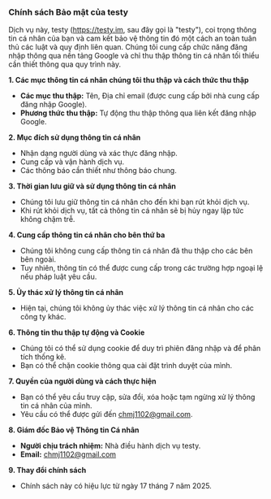 ### Chính sách Bảo mật của testy

Dịch vụ này, testy (https://testy.im, sau đây gọi là "testy"), coi trọng thông tin cá nhân của bạn và cam kết bảo vệ thông tin đó một cách an toàn tuân thủ các luật và quy định liên quan. Chúng tôi cung cấp chức năng đăng nhập thông qua nền tảng Google và chỉ thu thập thông tin cá nhân tối thiểu cần thiết thông qua quy trình này.

**1. Các mục thông tin cá nhân chúng tôi thu thập và cách thức thu thập**

- **Các mục thu thập:** Tên, Địa chỉ email (được cung cấp bởi nhà cung cấp đăng nhập Google).
- **Phương thức thu thập:** Tự động thu thập thông qua liên kết đăng nhập Google.

**2. Mục đích sử dụng thông tin cá nhân**

- Nhận dạng người dùng và xác thực đăng nhập.
- Cung cấp và vận hành dịch vụ.
- Các thông báo cần thiết như thông báo chung.

**3. Thời gian lưu giữ và sử dụng thông tin cá nhân**

- Chúng tôi lưu giữ thông tin cá nhân cho đến khi bạn rút khỏi dịch vụ.
- Khi rút khỏi dịch vụ, tất cả thông tin cá nhân sẽ bị hủy ngay lập tức không chậm trễ.

**4. Cung cấp thông tin cá nhân cho bên thứ ba**

- Chúng tôi không cung cấp thông tin cá nhân đã thu thập cho các bên bên ngoài.
- Tuy nhiên, thông tin có thể được cung cấp trong các trường hợp ngoại lệ nếu pháp luật yêu cầu.

**5. Ủy thác xử lý thông tin cá nhân**

- Hiện tại, chúng tôi không ủy thác việc xử lý thông tin cá nhân cho các công ty khác.

**6. Thông tin thu thập tự động và Cookie**

- Chúng tôi có thể sử dụng cookie để duy trì phiên đăng nhập và để phân tích thống kê.
- Bạn có thể chặn cookie thông qua cài đặt trình duyệt của mình.

**7. Quyền của người dùng và cách thực hiện**

- Bạn có thể yêu cầu truy cập, sửa đổi, xóa hoặc tạm ngừng xử lý thông tin cá nhân của mình.
- Yêu cầu có thể được gửi đến chmj1102@gmail.com.

**8. Giám đốc Bảo vệ Thông tin Cá nhân**

- **Người chịu trách nhiệm:** Nhà điều hành dịch vụ testy.
- **Email:** chmj1102@gmail.com

**9. Thay đổi chính sách**

- Chính sách này có hiệu lực từ ngày 17 tháng 7 năm 2025.
